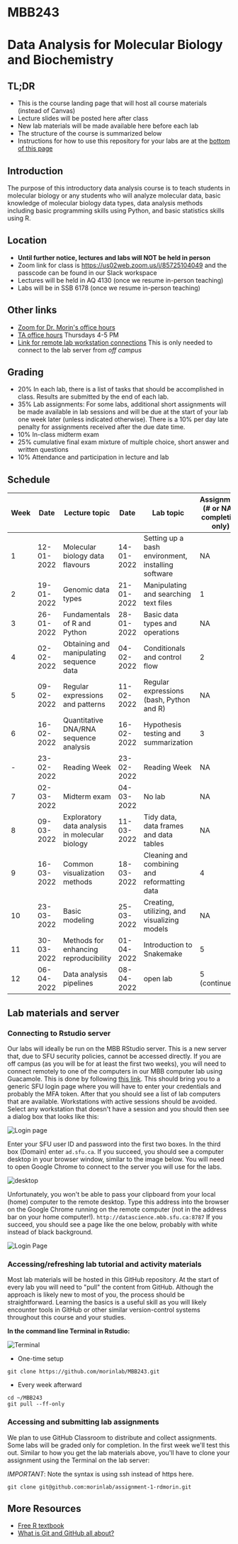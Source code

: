 # MBB243 
# Data Analysis for Molecular Biology and Biochemistry

## TL;DR

* This is the course landing page that will host all course materials (instead of Canvas)
* Lecture slides will be posted here after class
* New lab materials will be made available here before each lab
* The structure of the course is summarized below
* Instructions for how to use this repository for your labs are at the [bottom of this page](#Lab-materials-and-server)


## Introduction

The purpose of this introductory data analysis course is to teach students in molecular biology or any students who will analyze molecular data, basic knowledge of molecular biology data types, data analysis methods including basic programming skills using Python, and basic statistics skills using R.

## Location

* **Until further notice, lectures and labs will NOT be held in person**
* Zoom link for class is https://us02web.zoom.us/j/85725104049 and the passcode can be found in our Slack workspace
* Lectures will be held in AQ 4130 (once we resume in-person teaching)
* Labs will be in SSB 6178 (once we resume in-person teaching)

## Other links

- [Zoom for Dr. Morin's office hours](https://us02web.zoom.us/j/85725104049)
- [TA office hours](https://sfu.zoom.us/j/8109061879) Thursdays 4-5 PM
- [Link for remote lab workstation connections](https://gateway.its.sfu.ca/guacamole/#/) This is only needed to connect to the lab server from *off campus*

## Grading

* 20% In each lab, there is a list of tasks that should be accomplished in class. Results are submitted by the end of each lab. 
* 35% Lab assignments: For some labs, additional short assignments will be made available in lab sessions and will be due at the start of your lab one week later (unless indicated otherwise). There is a 10% per day late penalty for assignments received after the due date time. 
* 10% In-class midterm exam
* 25% cumulative final exam mixture of multiple choice, short answer and written questions
* 10% Attendance and participation in lecture and lab 

## Schedule

|Week|Date| Lecture topic     | Date| Lab topic | Assignment (# or NA - completion only) |
|--|------| ----------- | ------|----------- | ---|
|1|12-01-2022 | Molecular biology data flavours  | 14-01-2022 | Setting up a bash environment, installing software | NA |
|2|19-01-2022 | Genomic data types  | 21-01-2022 | Manipulating and searching text files | 1 |
|3|26-01-2022 | Fundamentals of R and Python | 28-01-2022| Basic data types and operations | NA |
|4|02-02-2022 | Obtaining and manipulating sequence data | 04-02-2022 | Conditionals and control flow | 2 |
|5|09-02-2022 | Regular expressions and patterns | 11-02-2022 | Regular expressions (bash, Python and R) | NA |
|6|16-02-2022 | Quantitative DNA/RNA sequence analysis | 16-02-2022 | Hypothesis testing and summarization | 3 |
|-|23-02-2022 | Reading Week| 23-02-2022| Reading Week | NA |
|7|02-03-2022 | Midterm exam | 04-03-2022 | No lab | NA |
|8|09-03-2022 | Exploratory data analysis in molecular biology | 11-03-2022 | Tidy data, data frames and data tables | NA |
|9|16-03-2022 | Common visualization methods | 18-03-2022 | Cleaning and combining and reformatting data | 4 |
|10|23-03-2022 | Basic modeling | 25-03-2022 | Creating, utilizing, and visualizing models | NA |
|11|30-03-2022 | Methods for enhancing reproducibility | 01-04-2022 | Introduction to Snakemake | 5 |
|12|06-04-2022 | Data analysis pipelines | 08-04-2022 | open lab | 5 (continued) |

## Lab materials and server

### Connecting to Rstudio server

Our labs will ideally be run on the MBB RStudio server. This is a new server that, due to SFU security policies, cannot be accessed directly. If you are off campus (as you will be for at least the first two weeks), you will need to connect remotely to one of the computers in our MBB computer lab using Guacamole. This is done by following [this link](https://gateway.its.sfu.ca/guacamole/#/). This should bring you to a generic SFU login page where you will have to enter your credentials and probably the MFA token. After that you should see a list of lab computers that are available. Workstations with active sessions should be avoided. Select any workstation that doesn't have a session and you should then see a dialog box that looks like this:

![Login page](images/guacamole.png)

Enter your SFU user ID and password into the first two boxes. In the third box (Domain) enter `ad.sfu.ca`. If you succeed, you should see a computer desktop in your browser window, similar to the image below. You will need to open Google Chrome to connect to the server you will use for the labs. 

![desktop](images/guacamole_screen.png)

Unfortunately, you won't be able to pass your clipboard from your local (home) computer to the remote desktop. Type this address into the browser on the Google Chrome running on the remote computer (not in the address bar on your home computer!). `http://datascience.mbb.sfu.ca:8787`
If you succeed, you should see a page like the one below, probably with white instead of black background. 

![Login Page](images/rstudio_login.png)

### Accessing/refreshing lab tutorial and activity materials

Most lab materials will be hosted in this GitHub repository. At the start of every lab you will need to "pull" the content from GitHub. Although the approach is likely new to most of you, the process should be straightforward. Learning the basics is a useful skill as you will likely encounter tools in GitHub or other similar version-control systems throughout this course and your studies. 

**In the command line Terminal in Rstudio:**

![Terminal](images/rstudio_terminal.png)

* One-time setup
```
git clone https://github.com/morinlab/MBB243.git
```
* Every week afterward
```
cd ~/MBB243
git pull --ff-only
```
### Accessing and submitting lab assignments

We plan to use GitHub Classroom to distribute and collect assignments. Some labs will be graded only for completion. In the first week we'll test this out. Similar to how you get the lab materials above, you'll have to clone your assignment using the Terminal on the lab server:

*IMPORTANT*: Note the syntax is using ssh instead of https here. 

```
git clone git@github.com:morinlab/assignment-1-rdmorin.git
```

## More Resources

* [Free R textbook](https://r4ds.had.co.nz/)
* [What is Git and GitHub all about?](https://www.educative.io/blog/git-github-tutorial-beginners)
